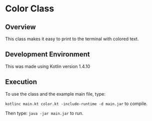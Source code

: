 # Color Class

## Overview

This class makes it easy to print to the terminal with colored text.

## Development Environment
This was made using Kotlin version 1.4.10

## Execution
To use the class and the example main file, type:

`kotlinc main.kt color.kt -include-runtime -d main.jar` to compile.

Then type: `java -jar main.jar` to run. 


